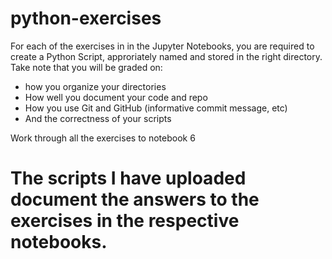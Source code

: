 # python-exercises

For each of the exercises in in the Jupyter Notebooks, you are required to create a Python Script, approriately named and stored in the right directory. Take note that you will be graded on:
- how you organize your directories
- How well you document your code and repo
- How you use Git and GitHub (informative commit message, etc)
- And the correctness of your scripts


Work through all the exercises to notebook 6

# The scripts I have uploaded document the answers to the exercises in the respective notebooks.
